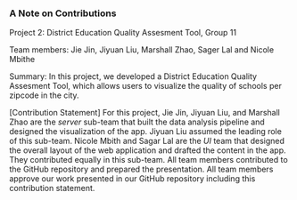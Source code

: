 ### A Note on Contributions

Project 2: District Education Quality Assesment Tool, Group 11

Team members: Jie Jin, Jiyuan Liu, Marshall Zhao, Sager Lal and Nicole Mbithe

Summary: In this project, we developed a District Education Quality Assesment Tool, which allows users to visualize the quality of schools per zipcode in the city.

[Contribution Statement] For this project, Jie Jin, Jiyuan Liu, and Marshall Zhao are the *server* sub-team that built the data analysis pipeline and designed the visualization of the app. Jiyuan Liu assumed the leading role of this sub-team. Nicole Mbith and Sagar Lal are the *UI* team that designed the overall layout of the web application and drafted the content in the app. They contributed equally in this sub-team. All team members contributed to the GitHub repository and prepared the presentation. All team members approve our work presented in our GitHub repository including this contribution statement.

